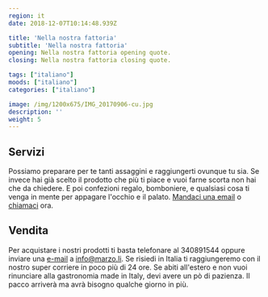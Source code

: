 ```yaml
---
region: it
date: 2018-12-07T10:14:48.939Z

title: 'Nella nostra fattoria'
subtitle: 'Nella nostra fattoria'
opening: Nella nostra fattoria opening quote.
closing: Nella nostra fattoria closing quote.

tags: ["italiano"]
moods: ["italiano"]
categories: ["italiano"]

image: /img/1200x675/IMG_20170906-cu.jpg
description: ''
weight: 5
---
```



## Servizi

Possiamo preparare per te tanti assaggini e raggiungerti ovunque tu sia. Se invece hai già scelto il prodotto che più ti piace e vuoi farne scorta non hai che da chiedere. E poi confezioni regalo, bomboniere, e qualsiasi cosa ti venga in mente per appagare l'occhio e il palato. [Mandaci una email](#contact) o [chiamaci](#chiamaci) ora.

## Vendita

Per acquistare i nostri prodotti ti basta telefonare al 340891544 oppure inviare una [e-mail](#contattaci) a info@marzo.li. Se risiedi in Italia ti raggiungeremo con il nostro super corriere in poco più di 24 ore. Se abiti all'estero e non vuoi rinunciare alla gastronomia made in Italy, devi avere un pò di pazienza. Il pacco arriverà ma avrà bisogno qualche giorno in più.
